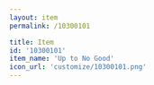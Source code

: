 ```yaml
---
layout: item
permalink: /10300101

title: Item
id: '10300101'
item_name: 'Up to No Good'
icon_url: 'customize/10300101.png'
---
```

